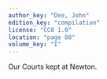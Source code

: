 ```yaml
---
author_key: "Dee, John"
edition_key: "compilation"
license: "CC0 1.0"
location: "page 88"
volume_key: "I"
---
```

Our Courts kept at Newton.

